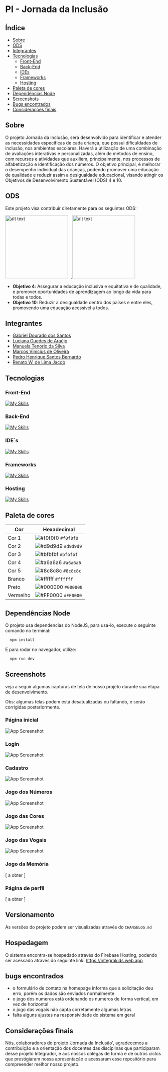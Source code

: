 # PI - Jornada da Inclusão 

## Índice
- [Sobre](#sobre)
- [ODS](#ods)
- [Integrantes](#integrantes)
- [Tecnologias](#tecnologias)
  - [Front-End](#front-end)
  - [Back-End](#back-end)
  - [IDEs](#ides)
  - [Frameworks](#frameworks)
  - [Hosting](#hosting)
- [Paleta de cores](#paleta-de-cores)
- [Dependências Node](#dependências-node)
- [Screenshots](#screenshots)
- [Bugs encontrados](#bugs-encontrados)
- [Considerações finais](#considerações-finais)


## Sobre
O projeto Jornada da Inclusão, será desenvolvido para identificar e atender as necessidades específicas de cada criança, que possui dificuldades de inclusão, nos ambientes escolares. 
Haverá a utilização de uma combinação de avaliações interativas e personalizadas, além de métodos de ensino, com recursos e atividades que auxiliem, principalmente, nos processos de alfabetização e identificação dos números. 
O objetivo principal, é melhorar o desempenho individual das crianças, podendo promover uma educação de qualidade e reduzir assim a desigualdade educacional, visando atingir os Objetivos de Desenvolvimento Sustentável (ODS) 4 e 10.

## ODS
Este projeto visa contribuir diretamente para os seguintes ODS:

<a href="https://brasil.un.org/pt-br/sdgs/4" target="_blank">
    <img src="https://brasil.un.org/profiles/undg_country/themes/custom/undg/images/SDGs/pt-br/SDG-4.svg" alt="alt text" width="200" style="margin-right: 10px;">
</a>
<a href="https://brasil.un.org/pt-br/sdgs/10" target="_blank">
    <img src="https://brasil.un.org/profiles/undg_country/themes/custom/undg/images/SDGs/pt-br/SDG-10.svg" alt="alt text" width="200">
</a>


- **Objetivo 4**: Assegurar a educação inclusiva e equitativa e de qualidade, e promover oportunidades de aprendizagem ao longo da vida para todas e todos.
- **Objetivo 10**: Reduzir a desigualdade dentro dos países e entre eles, promovendo uma educação acessível a todos.


## Integrantes
- [Gabriel Dourado dos Santos](https://github.com/gabrieldourado21) 
- [Luciana Guedes de Araújo](https://github.com/Luciana-Guedes-de-Araujo) 
- [Manuela Tenorio da Silva](https://github.com/ManuelaTenorio)
- [Marcos Vinícius de Oliveira](https://github.com/ViniMarkos283)
- [Pedro Henrique Santos Bernardo](https://github.com/Pedro-HSB)
- [Renato W. de Lima Jacob](https://github.com/renatowljacob)

## Tecnologias
### Front-End
[![My Skills](https://skillicons.dev/icons?i=html,css,js,ts,react,vite&perline=3)](https://skillicons.dev)
### Back-End
[![My Skills](https://skillicons.dev/icons?i=mongodb,spring,java&perline=3)](https://skillicons.dev)
### IDE´s
[![My Skills](https://skillicons.dev/icons?i=vscode,mongodb,&perline=3)](https://skillicons.dev) 
### Frameworks
[![My Skills](https://skillicons.dev/icons?i=spring&perline=3)](https://skillicons.dev)
### Hosting
[![My Skills](https://skillicons.dev/icons?i=firebase&perline=3)](https://skillicons.dev)


## Paleta de cores

| Cor        | Hexadecimal                                                |
|------------|------------------------------------------------------------|
| Cor 1     | ![#f0f0f0](https://via.placeholder.com/10/f0f0f0?text=+) `#f0f0f0` |
| Cor 2     | ![#d9d9d9](https://via.placeholder.com/10/d9d9d9?text=+) `#d9d9d9` |
| Cor 3     | ![#bfbfbf](https://via.placeholder.com/10/bfbfbf?text=+) `#bfbfbf` |
| Cor 4     | ![#a6a6a6](https://via.placeholder.com/10/a6a6a6?text=+) `#a6a6a6` |
| Cor 5     | ![#8c8c8c](https://via.placeholder.com/10/8c8c8c?text=+) `#8c8c8c` |
| Branco     | ![#ffffff](https://via.placeholder.com/10/ffffff?text=+) `#ffffff` |
| Preto      | ![#000000](https://via.placeholder.com/10/000000?text=+) `#000000` |
| Vermelho   | ![#FF0000](https://via.placeholder.com/10/FF0000?text=+) `#FF0000` |

## Dependências Node
O projeto usa dependencias do NodeJS, para usa-lo, execute o seguinte comando no terminal:
```bash
  npm install
```
E para rodar no navegador, utilize:
```bash
  npm run dev
```

## Screenshots
veja a seguir algumas capturas de tela de nosso projeto durante sua etapa de desenvolvimento. 

Obs: algumas telas podem está desatualizadas ou faltando, e serão corrigidas posteriormente.
### Página inicial
![App Screenshot](https://github.com/ManuelaTenorio/Jornada-da-inclusao/blob/main/screenshots/home.png)
### Login
![App Screenshot](https://github.com/ManuelaTenorio/Jornada-da-inclusao/blob/main/screenshots/login.png)
### Cadastro
![App Screenshot](https://github.com/ManuelaTenorio/Jornada-da-inclusao/blob/main/screenshots/cadastro.png)
### Jogo dos Números
![App Screenshot](https://github.com/ManuelaTenorio/Jornada-da-inclusao/blob/main/screenshots/numeros.png)
### Jogo das Cores
![App Screenshot](https://github.com/ManuelaTenorio/Jornada-da-inclusao/blob/main/screenshots/cores.png)
### Jogo das Vogais
![App Screenshot](https://github.com/ManuelaTenorio/Jornada-da-inclusao/blob/main/screenshots/vogais.png)
### Jogo da Memória
[ a obter ]
### Página de perfil
[ a obter ]

## Versionamento
As versões do projeto podem ser visualizadas através do `CHANGELOG.md`

## Hospedagem
O sistema encontra-se hospedado através do Firebase Hosting, podendo ser acessado através do seguinte link:
https://integrakids.web.app

## bugs encontrados
- o formulário de contato na homepage informa que a solicitação deu erro, porém os dados são enviados normalmente
- o jogo dos numeros está ordenando os numeros de forma vertical, em vez de horizontal
- o jogo das vogais não capta corretamente algumas letras
- falta alguns ajustes na responsividade do sistema em geral

## Considerações finais
Nós, colaboradores do projeto 'Jornada da Inclusão', agradecemos a contribuição e a orientação dos docentes das disciplinas que participaram desse projeto Integrador, e aos nossos colegas de turma e de outros ciclos que prestigiaram nossa apresentação e acessaram esse repositório para compreender melhor nosso projeto. 
